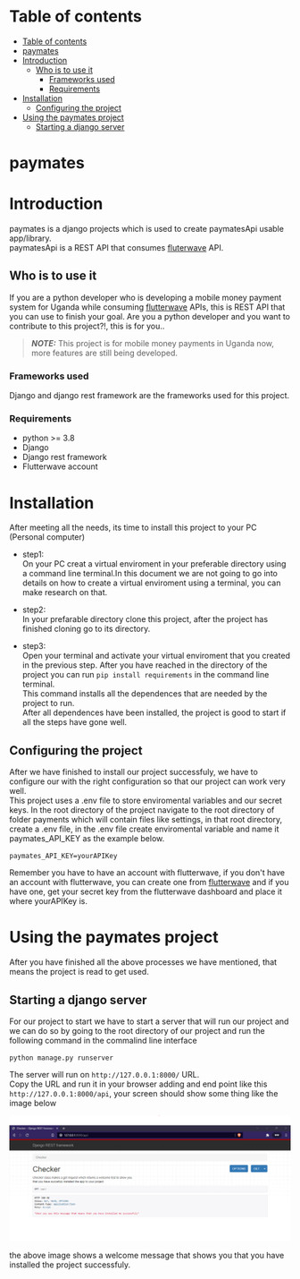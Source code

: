 # Table of contents

- [Table of contents](#table-of-contents)
- [paymates](#paymates)
- [Introduction](#introduction)
  - [Who is to use it](#who-is-to-use-it)
    - [Frameworks used](#frameworks-used)
    - [Requirements](#requirements)
- [Installation](#installation)
  - [Configuring the project](#configuring-the-project)
- [Using the paymates project](#using-the-paymates-project)
  - [Starting a django server](#starting-a-django-server)

# paymates
# Introduction
paymates is a django projects which is used to create paymatesApi usable app/library.<br>
paymatesApi is a REST API that consumes [fluterwave](https://flutterwave.com/ug/) API.
## Who is to use it
<!-- paymates is a REST API for mobile money payments in Uganda, it also consumes a nother API of [flutterwave](https://flutterwave.com/ug/). <br> -->
If you are a python developer who is developing a mobile money payment system for Uganda while consuming [flutterwave](https://flutterwave.com/ug/) APIs, this is REST API that you can use to finish your goal.
Are you a python developer and you want to contribute to this project?!, this is for you..
> **_NOTE:_**  This project is for mobile money payments in Uganda now, more features are still being developed.

### Frameworks used
Django and django rest framework are the frameworks used for this project.
### Requirements

* python >= 3.8
* Django
* Django rest framework
* Flutterwave account

# Installation
After meeting all the needs, its time to install this project to your PC (Personal computer)
* step1:<br>
   On your PC creat a virtual enviroment in your preferable directory using a command line terminal.In this document we are not going to go into details on how to create a virtual enviroment using a terminal, you can make research on that.
* step2:<br>
   In your prefarable directory clone this project, after the project has finished cloning go to its directory.

* step3:<br>
   Open your terminal and activate your virtual enviroment that you created in the previous step.
   After you have reached in the directory of the project you can run ``` pip install requirements ``` in the command line terminal. <br>
   This command installs all the dependences that are needed by the project to run.<br>
   After all dependences have been installed, the project is good to start if all  the steps have gone well.

## Configuring the project

 After we have finished to install our project successfuly, we have to configure our with the right configuration so that our project can work very well.<br>
 This project uses a .env file to store enviromental variables and our secret keys.
 In the root directory of the project navigate to the root directory of folder payments which will contain files like settings, in that root directory, create a .env file, in the .env file create enviromental variable and name it paymates_API_KEY as the example below.
 ``` 
 paymates_API_KEY=yourAPIKey 
 ```
 Remember you have to have an account with flutterwave, if you don't have an account with flutterwave, you can create one from [flutterwave](https://flutterwave.com/ug/) and if you have one, get your secret key from the flutterwave dashboard and place it where yourAPIKey is.

 # Using the paymates project
 After you have finished all the above processes we have mentioned, that means the project is read to get used.<br>
## Starting a django server
  For our project to start we have to start a server that will run our project and we can do so by going to the root directory of our project and run the following command in the commalind line interface 
  ```
  python manage.py runserver 
  ```
  The server will run on `` http://127.0.0.1:8000/ `` URL.<br>
  Copy the URL and run it in your browser adding and end point like this `` http://127.0.0.1:8000/api
 ``,
 your screen should show some thing like the image below
 
![image info](/imgs/paymet%20welcome%20screen.PNG)

the above image shows a welcome message that shows you that you have installed the project successfuly.

    
   


